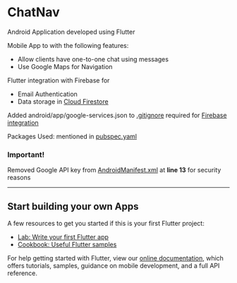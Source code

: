 # ChatNav

Android Application developed using Flutter

Mobile App to with the following features:
* Allow clients have one-to-one chat using messages
* Use Google Maps for Navigation

Flutter integration with Firebase for
* Email Authentication
* Data storage in [Cloud Firestore](https://firebase.google.com/docs/firestore)

Added android/app/google-services.json to [.gitignore](.gitignore) required for [Firebase integration](https://firebase.google.com/docs/android/setup)

Packages Used: mentioned in [pubspec.yaml](pubspec.yaml)

### Important!
Removed Google API key from [AndroidManifest.xml](android/app/src/main/AndroidManifest.xml) at <B>line 13</B> for security reasons

<HR>

## Start building your own Apps

A few resources to get you started if this is your first Flutter project:

- [Lab: Write your first Flutter app](https://flutter.dev/docs/get-started/codelab)
- [Cookbook: Useful Flutter samples](https://flutter.dev/docs/cookbook)

For help getting started with Flutter, view our
[online documentation](https://flutter.dev/docs), which offers tutorials,
samples, guidance on mobile development, and a full API reference.
